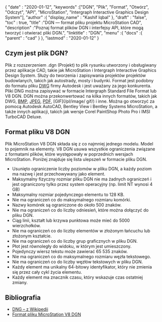 {
  "date" : "2020-01-12",
  "keywords" :["DGN", "Plik", "Format", "Otwórz", "Odczyt", "API", "MicroStation", "Intergraph Interactive Graphics Design System"],
  "author" :{
    "display_name" : "Kashif Iqbal"
},
  "draft" : "false",
  "toc" : true,
  "title" :"DGN — format pliku projektu MicroStation CAD",
  "description" :"Poznaj format plików DGN i interfejsy API, które mogą tworzyć i otwierać pliki DGN.",
  "linktitle" : "DGN",
  "menu" :{
    "docs" :{
      "parent" : "cad"
}
},
  "lastmod" : "2020-01-12"
}

## Czym jest plik DGN?

Plik z rozszerzeniem .dgn (Projekt) to plik rysunku utworzony i obsługiwany przez aplikacje CAD, takie jak MicroStation i Intergraph Interactive Graphics Design System. Służy do tworzenia i zapisywania projektów projektów budowlanych, takich jak autostrady, mosty i budynki. Format jest podobny do formatu pliku [DWG](/pl/cad/dwg/) firmy Autodesk i jest uważany za jego konkurenta. Pliki DNG można zapisywać w formacie Intergraph Standard File Format lub V8 DGN. DGN można przekonwertować na kilka innych formatów, takich jak DWG, [BMP](/pl/image/bmp/), [JPEG](/pl/image/jpeg/), [PDF](/pl/pdf/), [GIF](/pl/image/ gif/) i inne. Można go otworzyć za pomocą Autodesk AutoCAD, Bentley View i Bentley Systems MicroStation, a także innych aplikacji, takich jak wersje Corel PaintShop Photo Pro i IMSI TurboCAD Deluxe.

## Format pliku V8 DGN

Plik MicroStation V8 DGN składa się z co najmniej jednego modelu. Model to pojemnik na elementy. V8 DGN usuwa wszystkie ograniczenia związane z formatami plików, które występowały w poprzednich wersjach MicroStation. Poniżej znajduje się lista ulepszeń w formacie pliku DGN.

* Usunięto ograniczenie liczby poziomów w pliku DGN, a każdy poziom ma nazwę i jest przechowywany jako element.
* Maksymalny fizyczny rozmiar pliku DGN nie ma żadnych ograniczeń i jest ograniczony tylko przez system operacyjny (np. limit NT wynosi 4 GB)
* Maksymalny rozmiar pojedynczego elementu to 128 KB.
* Nie ma ograniczeń co do maksymalnego rozmiaru komórki.
* Nazwy komórek są ograniczone do około 500 znaków.
* Nie ma ograniczeń co do liczby odniesień, które można dołączyć do pliku DGN.
* Ciąg linii, kształt lub krzywa punktowa może mieć do 5000 wierzchołków.
* Nie ma ograniczeń co do liczby elementów w złożonym łańcuchu lub złożonym kształcie.
* Nie ma ograniczeń co do liczby grup graficznych w pliku DGN.
* Płot jest równoległy do widoku, w którym jest umieszczony.
* Pojedynczy wiersz tekstu może zawierać 65 535 znaków.
* Nie ma ograniczeń co do maksymalnego rozmiaru węzła tekstowego.
* Nie ma ograniczeń co do liczby węzłów tekstowych w pliku DGN.
* Każdy element ma unikalny 64-bitowy identyfikator, który nie zmienia się przez cały cykl życia elementu.
* Każdy element ma znacznik czasu, który wskazuje czas ostatniej zmiany.

## Bibliografia

* [DNG – z Wikipedii](https://en.wikipedia.org/wiki/DGN)
* [Format pliku MicroStation V8 DGN](https://web.archive.org/web/20120713013730/http://docs.bentley.com/ko/MicroStation/ustnhelp47.html)


